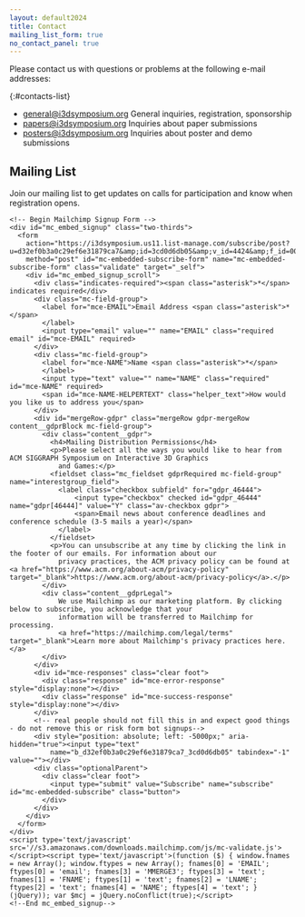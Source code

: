 ```yaml
---
layout: default2024
title: Contact
mailing_list_form: true
no_contact_panel: true
---
```


Please contact us with questions or problems at the following e-mail addresses:

{:#contacts-list}
- [general@i3dsymposium.org](mailto:general@i3dsymposium.org)
    General inquiries, registration, sponsorship
- [papers@i3dsymposium.org](mailto:papers@i3dsymposium.org)
    Inquiries about paper submissions
- [posters@i3dsymposium.org](mailto:posters@i3dsymposium.org)
    Inquiries about poster and demo submissions



<div id="mailing-list-form" class="highlight-bg flex">
    <div class="one-third">
        <h2>Mailing List</h2>
        Join our mailing list to get updates on calls for
        participation and know when registration opens.
    </div>

    <!-- Begin Mailchimp Signup Form -->
    <div id="mc_embed_signup" class="two-thirds">
      <form
        action="https://i3dsymposium.us11.list-manage.com/subscribe/post?u=d32ef0b3a0c29ef6e31879ca7&amp;id=3cd0d6db05&amp;v_id=4424&amp;f_id=005b9ae0f0"
        method="post" id="mc-embedded-subscribe-form" name="mc-embedded-subscribe-form" class="validate" target="_self">
        <div id="mc_embed_signup_scroll">
          <div class="indicates-required"><span class="asterisk">*</span> indicates required</div>
          <div class="mc-field-group">
            <label for="mce-EMAIL">Email Address <span class="asterisk">*</span>
            </label>
            <input type="email" value="" name="EMAIL" class="required email" id="mce-EMAIL" required>
          </div>
          <div class="mc-field-group">
            <label for="mce-NAME">Name <span class="asterisk">*</span>
            </label>
            <input type="text" value="" name="NAME" class="required" id="mce-NAME" required>
            <span id="mce-NAME-HELPERTEXT" class="helper_text">How would you like us to address you</span>
          </div>
          <div id="mergeRow-gdpr" class="mergeRow gdpr-mergeRow content__gdprBlock mc-field-group">
            <div class="content__gdpr">
              <h4>Mailing Distribution Permissions</h4>
              <p>Please select all the ways you would like to hear from ACM SIGGRAPH Symposium on Interactive 3D Graphics
                and Games:</p>
              <fieldset class="mc_fieldset gdprRequired mc-field-group" name="interestgroup_field">
                <label class="checkbox subfield" for="gdpr_46444">
                    <input type="checkbox" checked id="gdpr_46444" name="gdpr[46444]" value="Y" class="av-checkbox gdpr">
                    <span>Email news about conference deadlines and conference schedule (3-5 mails a year)</span>
                </label>
              </fieldset>
              <p>You can unsubscribe at any time by clicking the link in the footer of our emails. For information about our
                privacy practices, the ACM privacy policy can be found at <a href="https://www.acm.org/about-acm/privacy-policy" target="_blank">https://www.acm.org/about-acm/privacy-policy</a>.</p>
            </div>
            <div class="content__gdprLegal">
                We use Mailchimp as our marketing platform. By clicking below to subscribe, you acknowledge that your
                information will be transferred to Mailchimp for processing.
                <a href="https://mailchimp.com/legal/terms" target="_blank">Learn more about Mailchimp's privacy practices here.</a>
            </div>
          </div>
          <div id="mce-responses" class="clear foot">
            <div class="response" id="mce-error-response" style="display:none"></div>
            <div class="response" id="mce-success-response" style="display:none"></div>
          </div>
          <!-- real people should not fill this in and expect good things - do not remove this or risk form bot signups-->
          <div style="position: absolute; left: -5000px;" aria-hidden="true"><input type="text"
              name="b_d32ef0b3a0c29ef6e31879ca7_3cd0d6db05" tabindex="-1" value=""></div>
          <div class="optionalParent">
            <div class="clear foot">
              <input type="submit" value="Subscribe" name="subscribe" id="mc-embedded-subscribe" class="button">
            </div>
          </div>
        </div>
      </form>
    </div>
    <script type='text/javascript' src='//s3.amazonaws.com/downloads.mailchimp.com/js/mc-validate.js'></script><script type='text/javascript'>(function ($) { window.fnames = new Array(); window.ftypes = new Array(); fnames[0] = 'EMAIL'; ftypes[0] = 'email'; fnames[3] = 'MMERGE3'; ftypes[3] = 'text'; fnames[1] = 'FNAME'; ftypes[1] = 'text'; fnames[2] = 'LNAME'; ftypes[2] = 'text'; fnames[4] = 'NAME'; ftypes[4] = 'text'; }(jQuery)); var $mcj = jQuery.noConflict(true);</script>
    <!--End mc_embed_signup-->
</div>

